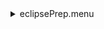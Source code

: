 <details><summary>eclipsePrep.menu</summary><blockquote><pre><details><summary>1074_Scan.cbk</summary><blockquote><pre><details><summary>setupDark.rcp</summary><blockquote><pre> shut	in 
The above code block covers:0.00 minutes of camera integration + hardware moves and overhead</pre></blockquote></details><details><summary>dark_01wave_1beam_16sums_10rep_BOTH.rcp</summary><blockquote><pre> shut	in 
 data	rcam	both	656.28	16 
 data	rcam	both	656.28	16 
 data	rcam	both	656.28	16 
 data	rcam	both	656.28	16 
 data	rcam	both	656.28	16 
 data	rcam	both	656.28	16 
 data	rcam	both	656.28	16 
 data	rcam	both	656.28	16 
 data	rcam	both	656.28	16 
 data	rcam	both	656.28	16 
 $${\color{green}Green \space text \space was here}$$
The above code block covers:0.90 minutes of camera integration + hardware moves and overhead</pre></blockquote></details><details><summary>1074_FW.rcp</summary><blockquote><pre> prefilterrange 1074 
The above code block covers:0.00 minutes of camera integration + hardware moves and overhead</pre></blockquote></details><details><summary>setupObserving.rcp</summary><blockquote><pre> shut in 
 cover out 
 calib	out 
 occ		in 
 diffuser out 
 shut	out 
The above code block covers:0.00 minutes of camera integration + hardware moves and overhead</pre></blockquote></details><details><summary>1074_09wave_0.12step_2beam_16sums_1reps_BOTH.rcp</summary><blockquote><pre> data rcam	1074.22	both	16 
 data rcam	1074.34	both	16 
 data rcam	1074.46	both	16 
 data rcam	1074.58	both	16 
 data rcam	1074.70	both	16 
 data rcam	1074.82	both	16 
 data rcam	1074.94	both	16 
 data rcam	1075.06	both	16 
 data rcam	1075.18	both	16 
 data tcam	1074.22	both	16 
 data tcam	1074.34	both	16 
 data tcam	1074.46	both	16 
 data tcam	1074.58	both	16 
 data tcam	1074.70	both	16 
 data tcam	1074.82	both	16 
 data tcam	1074.94	both	16 
 data tcam	1075.06	both	16 
 data tcam	1075.18	both	16 
The above code block covers:1.63 minutes of camera integration + hardware moves and overhead</pre></blockquote></details><details><summary>setupFlat.rcp</summary><blockquote><pre> diffuser  in 
 cover out 
 occ		out 
 shut	out 
 calib	out 
The above code block covers:0.00 minutes of camera integration + hardware moves and overhead</pre></blockquote></details><details><summary>1074_09wave_0.12step_2beam_16sums_1reps_BOTH.rcp</summary><blockquote><pre> data rcam	1074.22	both	16 
 data rcam	1074.34	both	16 
 data rcam	1074.46	both	16 
 data rcam	1074.58	both	16 
 data rcam	1074.70	both	16 
 data rcam	1074.82	both	16 
 data rcam	1074.94	both	16 
 data rcam	1075.06	both	16 
 data rcam	1075.18	both	16 
 data tcam	1074.22	both	16 
 data tcam	1074.34	both	16 
 data tcam	1074.46	both	16 
 data tcam	1074.58	both	16 
 data tcam	1074.70	both	16 
 data tcam	1074.82	both	16 
 data tcam	1074.94	both	16 
 data tcam	1075.06	both	16 
 data tcam	1075.18	both	16 
The above code block covers:1.63 minutes of camera integration + hardware moves and overhead</pre></blockquote></details><details><summary>setupObserving.rcp</summary><blockquote><pre> shut in 
 cover out 
 calib	out 
 occ		in 
 diffuser out 
 shut	out 
The above code block covers:0.00 minutes of camera integration + hardware moves and overhead</pre></blockquote></details><details><summary>1074_06wave_0.12step_2beam_16sums_1reps_BOTH-outer1.rcp</summary><blockquote><pre> data rcam	1073.50	both	16 
 data rcam	1073.62	both	16 
 data rcam	1073.74	both	16 
 data rcam	1075.66	both	16 
 data rcam	1075.78	both	16 
 data rcam	1075.90	both	16 
 data tcam	1073.50	both	16 
 data tcam	1073.62	both	16 
 data tcam	1073.74	both	16 
 data tcam	1075.66	both	16 
 data tcam	1075.78	both	16 
 data tcam	1075.90	both	16 
The above code block covers:1.08 minutes of camera integration + hardware moves and overhead</pre></blockquote></details><details><summary>setupFlat.rcp</summary><blockquote><pre> diffuser  in 
 cover out 
 occ		out 
 shut	out 
 calib	out 
The above code block covers:0.00 minutes of camera integration + hardware moves and overhead</pre></blockquote></details><details><summary>1074_06wave_0.12step_2beam_16sums_1reps_BOTH-outer1.rcp</summary><blockquote><pre> data rcam	1073.50	both	16 
 data rcam	1073.62	both	16 
 data rcam	1073.74	both	16 
 data rcam	1075.66	both	16 
 data rcam	1075.78	both	16 
 data rcam	1075.90	both	16 
 data tcam	1073.50	both	16 
 data tcam	1073.62	both	16 
 data tcam	1073.74	both	16 
 data tcam	1075.66	both	16 
 data tcam	1075.78	both	16 
 data tcam	1075.90	both	16 
The above code block covers:1.08 minutes of camera integration + hardware moves and overhead</pre></blockquote></details><details><summary>setupObserving.rcp</summary><blockquote><pre> shut in 
 cover out 
 calib	out 
 occ		in 
 diffuser out 
 shut	out 
The above code block covers:0.00 minutes of camera integration + hardware moves and overhead</pre></blockquote></details><details><summary>1074_06wave_0.12step_2beam_16sums_1reps_BOTH-outer2.rcp</summary><blockquote><pre> data rcam	1073.86	both	16 
 data rcam	1073.98	both	16 
 data rcam	1074.10	both	16 
 data rcam	1075.30	both	16 
 data rcam	1075.42	both	16 
 data rcam	1075.54	both	16 
 data tcam	1073.86	both	16 
 data tcam	1073.98	both	16 
 data tcam	1074.10	both	16 
 data tcam	1075.30	both	16 
 data tcam	1075.42	both	16 
 data tcam	1075.54	both	16 
The above code block covers:1.08 minutes of camera integration + hardware moves and overhead</pre></blockquote></details><details><summary>setupFlat.rcp</summary><blockquote><pre> diffuser  in 
 cover out 
 occ		out 
 shut	out 
 calib	out 
The above code block covers:0.00 minutes of camera integration + hardware moves and overhead</pre></blockquote></details><details><summary>1074_06wave_0.12step_2beam_16sums_1reps_BOTH-outer2.rcp</summary><blockquote><pre> data rcam	1073.86	both	16 
 data rcam	1073.98	both	16 
 data rcam	1074.10	both	16 
 data rcam	1075.30	both	16 
 data rcam	1075.42	both	16 
 data rcam	1075.54	both	16 
 data tcam	1073.86	both	16 
 data tcam	1073.98	both	16 
 data tcam	1074.10	both	16 
 data tcam	1075.30	both	16 
 data tcam	1075.42	both	16 
 data tcam	1075.54	both	16 
The above code block covers:1.08 minutes of camera integration + hardware moves and overhead</pre></blockquote></details><details><summary>setupObserving.rcp</summary><blockquote><pre> shut in 
 cover out 
 calib	out 
 occ		in 
 diffuser out 
 shut	out 
The above code block covers:0.00 minutes of camera integration + hardware moves and overhead</pre></blockquote></details><details><summary>1074_06wave_0.12step_2beam_16sums_1reps_BOTH-outer3.rcp</summary><blockquote><pre> data rcam	1073.14	both	16 
 data rcam	1073.26	both	16 
 data rcam	1073.38	both	16 
 data rcam	1076.02	both	16 
 data rcam	1076.14	both	16 
 data rcam	1076.26	both	16 
 data tcam	1073.14	both	16 
 data tcam	1073.26	both	16 
 data tcam	1073.38	both	16 
 data tcam	1076.02	both	16 
 data tcam	1076.14	both	16 
 data tcam	1076.26	both	16 
The above code block covers:1.08 minutes of camera integration + hardware moves and overhead</pre></blockquote></details><details><summary>setupFlat.rcp</summary><blockquote><pre> diffuser  in 
 cover out 
 occ		out 
 shut	out 
 calib	out 
The above code block covers:0.00 minutes of camera integration + hardware moves and overhead</pre></blockquote></details><details><summary>1074_06wave_0.12step_2beam_16sums_1reps_BOTH-outer3.rcp</summary><blockquote><pre> data rcam	1073.14	both	16 
 data rcam	1073.26	both	16 
 data rcam	1073.38	both	16 
 data rcam	1076.02	both	16 
 data rcam	1076.14	both	16 
 data rcam	1076.26	both	16 
 data tcam	1073.14	both	16 
 data tcam	1073.26	both	16 
 data tcam	1073.38	both	16 
 data tcam	1076.02	both	16 
 data tcam	1076.14	both	16 
 data tcam	1076.26	both	16 
The above code block covers:1.08 minutes of camera integration + hardware moves and overhead</pre></blockquote></details><details><summary>setupObserving.rcp</summary><blockquote><pre> shut in 
 cover out 
 calib	out 
 occ		in 
 diffuser out 
 shut	out 
The above code block covers:0.00 minutes of camera integration + hardware moves and overhead</pre></blockquote></details><details><summary>1074_06wave_0.12step_2beam_16sums_1reps_BOTH-outer4.rcp</summary><blockquote><pre> data rcam	1072.78	both	16 
 data rcam	1072.90	both	16 
 data rcam	1073.02	both	16 
 data rcam	1076.38	both	16 
 data rcam	1076.50	both	16 
 data rcam	1076.62	both	16 
 data tcam	1072.78	both	16 
 data tcam	1072.90	both	16 
 data tcam	1073.02	both	16 
 data tcam	1076.38	both	16 
 data tcam	1076.50	both	16 
 data tcam	1076.62	both	16 
The above code block covers:1.08 minutes of camera integration + hardware moves and overhead</pre></blockquote></details><details><summary>setupFlat.rcp</summary><blockquote><pre> diffuser  in 
 cover out 
 occ		out 
 shut	out 
 calib	out 
The above code block covers:0.00 minutes of camera integration + hardware moves and overhead</pre></blockquote></details><details><summary>1074_06wave_0.12step_2beam_16sums_1reps_BOTH-outer4.rcp</summary><blockquote><pre> data rcam	1072.78	both	16 
 data rcam	1072.90	both	16 
 data rcam	1073.02	both	16 
 data rcam	1076.38	both	16 
 data rcam	1076.50	both	16 
 data rcam	1076.62	both	16 
 data tcam	1072.78	both	16 
 data tcam	1072.90	both	16 
 data tcam	1073.02	both	16 
 data tcam	1076.38	both	16 
 data tcam	1076.50	both	16 
 data tcam	1076.62	both	16 
The above code block covers:1.08 minutes of camera integration + hardware moves and overhead</pre></blockquote></details><details><summary>setupObserving.rcp</summary><blockquote><pre> shut in 
 cover out 
 calib	out 
 occ		in 
 diffuser out 
 shut	out 
The above code block covers:0.00 minutes of camera integration + hardware moves and overhead</pre></blockquote></details><details><summary>1074_06wave_0.12step_2beam_16sums_1reps_BOTH-outer5.rcp</summary><blockquote><pre> data rcam	1072.30	both	16 
 data rcam	1072.42	both	16 
 data rcam	1072.54	both	16 
 data rcam	1072.66	both	16 
 data rcam	1076.74	both	16 
 data rcam	1076.86	both	16 
 data rcam	1076.98	both	16 
 data tcam	1072.30	both	16 
 data tcam	1072.42	both	16 
 data tcam	1072.54	both	16 
 data tcam	1072.66	both	16 
 data tcam	1076.74	both	16 
 data tcam	1076.86	both	16 
 data tcam	1076.98	both	16 
The above code block covers:1.26 minutes of camera integration + hardware moves and overhead</pre></blockquote></details><details><summary>setupFlat.rcp</summary><blockquote><pre> diffuser  in 
 cover out 
 occ		out 
 shut	out 
 calib	out 
The above code block covers:0.00 minutes of camera integration + hardware moves and overhead</pre></blockquote></details><details><summary>1074_06wave_0.12step_2beam_16sums_1reps_BOTH-outer5.rcp</summary><blockquote><pre> data rcam	1072.30	both	16 
 data rcam	1072.42	both	16 
 data rcam	1072.54	both	16 
 data rcam	1072.66	both	16 
 data rcam	1076.74	both	16 
 data rcam	1076.86	both	16 
 data rcam	1076.98	both	16 
 data tcam	1072.30	both	16 
 data tcam	1072.42	both	16 
 data tcam	1072.54	both	16 
 data tcam	1072.66	both	16 
 data tcam	1076.74	both	16 
 data tcam	1076.86	both	16 
 data tcam	1076.98	both	16 
The above code block covers:1.26 minutes of camera integration + hardware moves and overhead</pre></blockquote></details><details><summary>setupDark.rcp</summary><blockquote><pre> shut	in 
The above code block covers:0.00 minutes of camera integration + hardware moves and overhead</pre></blockquote></details><details><summary>dark_01wave_1beam_16sums_10rep_BOTH.rcp</summary><blockquote><pre> shut	in 
 data	rcam	both	656.28	16 
 data	rcam	both	656.28	16 
 data	rcam	both	656.28	16 
 data	rcam	both	656.28	16 
 data	rcam	both	656.28	16 
 data	rcam	both	656.28	16 
 data	rcam	both	656.28	16 
 data	rcam	both	656.28	16 
 data	rcam	both	656.28	16 
 data	rcam	both	656.28	16 
The above code block covers:0.90 minutes of camera integration + hardware moves and overhead</pre></blockquote></details>The above code block covers:16.26 minutes of camera integration + hardware moves and overhead</pre></blockquote></details><details><summary>oldLineFineScan.cbk</summary><blockquote><pre><details><summary>setupDark.rcp</summary><blockquote><pre> shut	in 
The above code block covers:0.00 minutes of camera integration + hardware moves and overhead</pre></blockquote></details><details><summary>dark_01wave_1beam_16sums_10rep_BOTH.rcp</summary><blockquote><pre> shut	in 
 data	rcam	both	656.28	16 
 data	rcam	both	656.28	16 
 data	rcam	both	656.28	16 
 data	rcam	both	656.28	16 
 data	rcam	both	656.28	16 
 data	rcam	both	656.28	16 
 data	rcam	both	656.28	16 
 data	rcam	both	656.28	16 
 data	rcam	both	656.28	16 
 data	rcam	both	656.28	16 
The above code block covers:0.90 minutes of camera integration + hardware moves and overhead</pre></blockquote></details><details><summary>1074_FW.rcp</summary><blockquote><pre> prefilterrange 1074 
The above code block covers:0.00 minutes of camera integration + hardware moves and overhead</pre></blockquote></details><details><summary>setupObserving.rcp</summary><blockquote><pre> shut in 
 cover out 
 calib	out 
 occ		in 
 diffuser out 
 shut	out 
The above code block covers:0.00 minutes of camera integration + hardware moves and overhead</pre></blockquote></details><details><summary>setupFlat.rcp</summary><blockquote><pre> diffuser  in 
 cover out 
 occ		out 
 shut	out 
 calib	out 
The above code block covers:0.00 minutes of camera integration + hardware moves and overhead</pre></blockquote></details><details><summary>1079_FW.rcp</summary><blockquote><pre> prefilterrange 1079 
The above code block covers:0.00 minutes of camera integration + hardware moves and overhead</pre></blockquote></details><details><summary>setupFlat.rcp</summary><blockquote><pre> diffuser  in 
 cover out 
 occ		out 
 shut	out 
 calib	out 
The above code block covers:0.00 minutes of camera integration + hardware moves and overhead</pre></blockquote></details><details><summary>setupObserving.rcp</summary><blockquote><pre> shut in 
 cover out 
 calib	out 
 occ		in 
 diffuser out 
 shut	out 
The above code block covers:0.00 minutes of camera integration + hardware moves and overhead</pre></blockquote></details><details><summary>789_FW.rcp</summary><blockquote><pre> prefilterrange 789 
The above code block covers:0.00 minutes of camera integration + hardware moves and overhead</pre></blockquote></details><details><summary>789_09wave_0.05step_2beam_16sums_4reps_BOTH.rcp</summary><blockquote><pre> data rcam	789.20	both	16 
 data rcam	789.25	both	16 
 data rcam	789.30	both	16 
 data rcam	789.35	both	16 
 data rcam	789.40	both	16 
 data rcam	789.45	both	16 
 data rcam	789.50	both	16 
 data rcam	789.55	both	16 
 data rcam	789.60	both	16 
 data tcam	789.20	both	16 
 data tcam	789.25	both	16 
 data tcam	789.30	both	16 
 data tcam	789.35	both	16 
 data tcam	789.40	both	16 
 data tcam	789.45	both	16 
 data tcam	789.50	both	16 
 data tcam	789.55	both	16 
 data tcam	789.60	both	16 
 data rcam	789.20	both	16 
 data rcam	789.25	both	16 
 data rcam	789.30	both	16 
 data rcam	789.35	both	16 
 data rcam	789.40	both	16 
 data rcam	789.45	both	16 
 data rcam	789.50	both	16 
 data rcam	789.55	both	16 
 data rcam	789.60	both	16 
 data tcam	789.20	both	16 
 data tcam	789.25	both	16 
 data tcam	789.30	both	16 
 data tcam	789.35	both	16 
 data tcam	789.40	both	16 
 data tcam	789.45	both	16 
 data tcam	789.50	both	16 
 data tcam	789.55	both	16 
 data tcam	789.60	both	16 
 data rcam	789.20	both	16 
 data rcam	789.25	both	16 
 data rcam	789.30	both	16 
 data rcam	789.35	both	16 
 data rcam	789.40	both	16 
 data rcam	789.45	both	16 
 data rcam	789.50	both	16 
 data rcam	789.55	both	16 
 data rcam	789.60	both	16 
 data tcam	789.20	both	16 
 data tcam	789.25	both	16 
 data tcam	789.30	both	16 
 data tcam	789.35	both	16 
 data tcam	789.40	both	16 
 data tcam	789.45	both	16 
 data tcam	789.50	both	16 
 data tcam	789.55	both	16 
 data tcam	789.60	both	16 
 data rcam	789.20	both	16 
 data rcam	789.25	both	16 
 data rcam	789.30	both	16 
 data rcam	789.35	both	16 
 data rcam	789.40	both	16 
 data rcam	789.45	both	16 
 data rcam	789.50	both	16 
 data rcam	789.55	both	16 
 data rcam	789.60	both	16 
 data tcam	789.20	both	16 
 data tcam	789.25	both	16 
 data tcam	789.30	both	16 
 data tcam	789.35	both	16 
 data tcam	789.40	both	16 
 data tcam	789.45	both	16 
 data tcam	789.50	both	16 
 data tcam	789.55	both	16 
 data tcam	789.60	both	16 
The above code block covers:6.50 minutes of camera integration + hardware moves and overhead</pre></blockquote></details><details><summary>setupFlat.rcp</summary><blockquote><pre> diffuser  in 
 cover out 
 occ		out 
 shut	out 
 calib	out 
The above code block covers:0.00 minutes of camera integration + hardware moves and overhead</pre></blockquote></details><details><summary>789_09wave_0.05step_2beam_16sums_4reps_BOTH.rcp</summary><blockquote><pre> data rcam	789.20	both	16 
 data rcam	789.25	both	16 
 data rcam	789.30	both	16 
 data rcam	789.35	both	16 
 data rcam	789.40	both	16 
 data rcam	789.45	both	16 
 data rcam	789.50	both	16 
 data rcam	789.55	both	16 
 data rcam	789.60	both	16 
 data tcam	789.20	both	16 
 data tcam	789.25	both	16 
 data tcam	789.30	both	16 
 data tcam	789.35	both	16 
 data tcam	789.40	both	16 
 data tcam	789.45	both	16 
 data tcam	789.50	both	16 
 data tcam	789.55	both	16 
 data tcam	789.60	both	16 
 data rcam	789.20	both	16 
 data rcam	789.25	both	16 
 data rcam	789.30	both	16 
 data rcam	789.35	both	16 
 data rcam	789.40	both	16 
 data rcam	789.45	both	16 
 data rcam	789.50	both	16 
 data rcam	789.55	both	16 
 data rcam	789.60	both	16 
 data tcam	789.20	both	16 
 data tcam	789.25	both	16 
 data tcam	789.30	both	16 
 data tcam	789.35	both	16 
 data tcam	789.40	both	16 
 data tcam	789.45	both	16 
 data tcam	789.50	both	16 
 data tcam	789.55	both	16 
 data tcam	789.60	both	16 
 data rcam	789.20	both	16 
 data rcam	789.25	both	16 
 data rcam	789.30	both	16 
 data rcam	789.35	both	16 
 data rcam	789.40	both	16 
 data rcam	789.45	both	16 
 data rcam	789.50	both	16 
 data rcam	789.55	both	16 
 data rcam	789.60	both	16 
 data tcam	789.20	both	16 
 data tcam	789.25	both	16 
 data tcam	789.30	both	16 
 data tcam	789.35	both	16 
 data tcam	789.40	both	16 
 data tcam	789.45	both	16 
 data tcam	789.50	both	16 
 data tcam	789.55	both	16 
 data tcam	789.60	both	16 
 data rcam	789.20	both	16 
 data rcam	789.25	both	16 
 data rcam	789.30	both	16 
 data rcam	789.35	both	16 
 data rcam	789.40	both	16 
 data rcam	789.45	both	16 
 data rcam	789.50	both	16 
 data rcam	789.55	both	16 
 data rcam	789.60	both	16 
 data tcam	789.20	both	16 
 data tcam	789.25	both	16 
 data tcam	789.30	both	16 
 data tcam	789.35	both	16 
 data tcam	789.40	both	16 
 data tcam	789.45	both	16 
 data tcam	789.50	both	16 
 data tcam	789.55	both	16 
 data tcam	789.60	both	16 
The above code block covers:6.50 minutes of camera integration + hardware moves and overhead</pre></blockquote></details><details><summary>637_FW.rcp</summary><blockquote><pre> prefilterrange 637 
The above code block covers:0.00 minutes of camera integration + hardware moves and overhead</pre></blockquote></details><details><summary>637_09wave_0.04step_2beam_16sums_4reps_BOTH.rcp</summary><blockquote><pre> data rcam	637.24	both	16 
 data rcam	637.28	both	16 
 data rcam	637.32	both	16 
 data rcam	637.36	both	16 
 data rcam	637.40	both	16 
 data rcam	637.44	both	16 
 data rcam	637.48	both	16 
 data rcam	637.52	both	16 
 data rcam	637.56	both	16 
 data tcam	637.24	both	16 
 data tcam	637.28	both	16 
 data tcam	637.32	both	16 
 data tcam	637.36	both	16 
 data tcam	637.40	both	16 
 data tcam	637.44	both	16 
 data tcam	637.48	both	16 
 data tcam	637.52	both	16 
 data tcam	637.56	both	16 
 data rcam	637.24	both	16 
 data rcam	637.28	both	16 
 data rcam	637.32	both	16 
 data rcam	637.36	both	16 
 data rcam	637.40	both	16 
 data rcam	637.44	both	16 
 data rcam	637.48	both	16 
 data rcam	637.52	both	16 
 data rcam	637.56	both	16 
 data tcam	637.24	both	16 
 data tcam	637.28	both	16 
 data tcam	637.32	both	16 
 data tcam	637.36	both	16 
 data tcam	637.40	both	16 
 data tcam	637.44	both	16 
 data tcam	637.48	both	16 
 data tcam	637.52	both	16 
 data tcam	637.56	both	16 
 data rcam	637.24	both	16 
 data rcam	637.28	both	16 
 data rcam	637.32	both	16 
 data rcam	637.36	both	16 
 data rcam	637.40	both	16 
 data rcam	637.44	both	16 
 data rcam	637.48	both	16 
 data rcam	637.52	both	16 
 data rcam	637.56	both	16 
 data tcam	637.24	both	16 
 data tcam	637.28	both	16 
 data tcam	637.32	both	16 
 data tcam	637.36	both	16 
 data tcam	637.40	both	16 
 data tcam	637.44	both	16 
 data tcam	637.48	both	16 
 data tcam	637.52	both	16 
 data tcam	637.56	both	16 
 data rcam	637.24	both	16 
 data rcam	637.28	both	16 
 data rcam	637.32	both	16 
 data rcam	637.36	both	16 
 data rcam	637.40	both	16 
 data rcam	637.44	both	16 
 data rcam	637.48	both	16 
 data rcam	637.52	both	16 
 data rcam	637.56	both	16 
 data tcam	637.24	both	16 
 data tcam	637.28	both	16 
 data tcam	637.32	both	16 
 data tcam	637.36	both	16 
 data tcam	637.40	both	16 
 data tcam	637.44	both	16 
 data tcam	637.48	both	16 
 data tcam	637.52	both	16 
 data tcam	637.56	both	16 
The above code block covers:6.50 minutes of camera integration + hardware moves and overhead</pre></blockquote></details><details><summary>setupFlat.rcp</summary><blockquote><pre> diffuser  in 
 cover out 
 occ		out 
 shut	out 
 calib	out 
The above code block covers:0.00 minutes of camera integration + hardware moves and overhead</pre></blockquote></details><details><summary>637_09wave_0.04step_2beam_16sums_4reps_BOTH.rcp</summary><blockquote><pre> data rcam	637.24	both	16 
 data rcam	637.28	both	16 
 data rcam	637.32	both	16 
 data rcam	637.36	both	16 
 data rcam	637.40	both	16 
 data rcam	637.44	both	16 
 data rcam	637.48	both	16 
 data rcam	637.52	both	16 
 data rcam	637.56	both	16 
 data tcam	637.24	both	16 
 data tcam	637.28	both	16 
 data tcam	637.32	both	16 
 data tcam	637.36	both	16 
 data tcam	637.40	both	16 
 data tcam	637.44	both	16 
 data tcam	637.48	both	16 
 data tcam	637.52	both	16 
 data tcam	637.56	both	16 
 data rcam	637.24	both	16 
 data rcam	637.28	both	16 
 data rcam	637.32	both	16 
 data rcam	637.36	both	16 
 data rcam	637.40	both	16 
 data rcam	637.44	both	16 
 data rcam	637.48	both	16 
 data rcam	637.52	both	16 
 data rcam	637.56	both	16 
 data tcam	637.24	both	16 
 data tcam	637.28	both	16 
 data tcam	637.32	both	16 
 data tcam	637.36	both	16 
 data tcam	637.40	both	16 
 data tcam	637.44	both	16 
 data tcam	637.48	both	16 
 data tcam	637.52	both	16 
 data tcam	637.56	both	16 
 data rcam	637.24	both	16 
 data rcam	637.28	both	16 
 data rcam	637.32	both	16 
 data rcam	637.36	both	16 
 data rcam	637.40	both	16 
 data rcam	637.44	both	16 
 data rcam	637.48	both	16 
 data rcam	637.52	both	16 
 data rcam	637.56	both	16 
 data tcam	637.24	both	16 
 data tcam	637.28	both	16 
 data tcam	637.32	both	16 
 data tcam	637.36	both	16 
 data tcam	637.40	both	16 
 data tcam	637.44	both	16 
 data tcam	637.48	both	16 
 data tcam	637.52	both	16 
 data tcam	637.56	both	16 
 data rcam	637.24	both	16 
 data rcam	637.28	both	16 
 data rcam	637.32	both	16 
 data rcam	637.36	both	16 
 data rcam	637.40	both	16 
 data rcam	637.44	both	16 
 data rcam	637.48	both	16 
 data rcam	637.52	both	16 
 data rcam	637.56	both	16 
 data tcam	637.24	both	16 
 data tcam	637.28	both	16 
 data tcam	637.32	both	16 
 data tcam	637.36	both	16 
 data tcam	637.40	both	16 
 data tcam	637.44	both	16 
 data tcam	637.48	both	16 
 data tcam	637.52	both	16 
 data tcam	637.56	both	16 
The above code block covers:6.50 minutes of camera integration + hardware moves and overhead</pre></blockquote></details><details><summary>706_FW.rcp</summary><blockquote><pre> prefilterrange 706 
The above code block covers:0.00 minutes of camera integration + hardware moves and overhead</pre></blockquote></details><details><summary>706_09wave_0.04step_2beam_16sums_4reps_BOTH.rcp</summary><blockquote><pre> data rcam	706.04	both	16 
 data rcam	706.08	both	16 
 data rcam	706.12	both	16 
 data rcam	706.16	both	16 
 data rcam	706.20	both	16 
 data rcam	706.24	both	16 
 data rcam	706.28	both	16 
 data rcam	706.32	both	16 
 data rcam	706.36	both	16 
 data tcam	706.04	both	16 
 data tcam	706.08	both	16 
 data tcam	706.12	both	16 
 data tcam	706.16	both	16 
 data tcam	706.20	both	16 
 data tcam	706.24	both	16 
 data tcam	706.28	both	16 
 data tcam	706.32	both	16 
 data tcam	706.36	both	16 
 data rcam	706.04	both	16 
 data rcam	706.08	both	16 
 data rcam	706.12	both	16 
 data rcam	706.16	both	16 
 data rcam	706.20	both	16 
 data rcam	706.24	both	16 
 data rcam	706.28	both	16 
 data rcam	706.32	both	16 
 data rcam	706.36	both	16 
 data tcam	706.04	both	16 
 data tcam	706.08	both	16 
 data tcam	706.12	both	16 
 data tcam	706.16	both	16 
 data tcam	706.20	both	16 
 data tcam	706.24	both	16 
 data tcam	706.28	both	16 
 data tcam	706.32	both	16 
 data tcam	706.36	both	16 
 data rcam	706.04	both	16 
 data rcam	706.08	both	16 
 data rcam	706.12	both	16 
 data rcam	706.16	both	16 
 data rcam	706.20	both	16 
 data rcam	706.24	both	16 
 data rcam	706.28	both	16 
 data rcam	706.32	both	16 
 data rcam	706.36	both	16 
 data tcam	706.04	both	16 
 data tcam	706.08	both	16 
 data tcam	706.12	both	16 
 data tcam	706.16	both	16 
 data tcam	706.20	both	16 
 data tcam	706.24	both	16 
 data tcam	706.28	both	16 
 data tcam	706.32	both	16 
 data tcam	706.36	both	16 
 data rcam	706.04	both	16 
 data rcam	706.08	both	16 
 data rcam	706.12	both	16 
 data rcam	706.16	both	16 
 data rcam	706.20	both	16 
 data rcam	706.24	both	16 
 data rcam	706.28	both	16 
 data rcam	706.32	both	16 
 data rcam	706.36	both	16 
 data tcam	706.04	both	16 
 data tcam	706.08	both	16 
 data tcam	706.12	both	16 
 data tcam	706.16	both	16 
 data tcam	706.20	both	16 
 data tcam	706.24	both	16 
 data tcam	706.28	both	16 
 data tcam	706.32	both	16 
 data tcam	706.36	both	16 
The above code block covers:6.50 minutes of camera integration + hardware moves and overhead</pre></blockquote></details><details><summary>setupObserving.rcp</summary><blockquote><pre> shut in 
 cover out 
 calib	out 
 occ		in 
 diffuser out 
 shut	out 
The above code block covers:0.00 minutes of camera integration + hardware moves and overhead</pre></blockquote></details><details><summary>706_09wave_0.04step_2beam_16sums_4reps_BOTH.rcp</summary><blockquote><pre> data rcam	706.04	both	16 
 data rcam	706.08	both	16 
 data rcam	706.12	both	16 
 data rcam	706.16	both	16 
 data rcam	706.20	both	16 
 data rcam	706.24	both	16 
 data rcam	706.28	both	16 
 data rcam	706.32	both	16 
 data rcam	706.36	both	16 
 data tcam	706.04	both	16 
 data tcam	706.08	both	16 
 data tcam	706.12	both	16 
 data tcam	706.16	both	16 
 data tcam	706.20	both	16 
 data tcam	706.24	both	16 
 data tcam	706.28	both	16 
 data tcam	706.32	both	16 
 data tcam	706.36	both	16 
 data rcam	706.04	both	16 
 data rcam	706.08	both	16 
 data rcam	706.12	both	16 
 data rcam	706.16	both	16 
 data rcam	706.20	both	16 
 data rcam	706.24	both	16 
 data rcam	706.28	both	16 
 data rcam	706.32	both	16 
 data rcam	706.36	both	16 
 data tcam	706.04	both	16 
 data tcam	706.08	both	16 
 data tcam	706.12	both	16 
 data tcam	706.16	both	16 
 data tcam	706.20	both	16 
 data tcam	706.24	both	16 
 data tcam	706.28	both	16 
 data tcam	706.32	both	16 
 data tcam	706.36	both	16 
 data rcam	706.04	both	16 
 data rcam	706.08	both	16 
 data rcam	706.12	both	16 
 data rcam	706.16	both	16 
 data rcam	706.20	both	16 
 data rcam	706.24	both	16 
 data rcam	706.28	both	16 
 data rcam	706.32	both	16 
 data rcam	706.36	both	16 
 data tcam	706.04	both	16 
 data tcam	706.08	both	16 
 data tcam	706.12	both	16 
 data tcam	706.16	both	16 
 data tcam	706.20	both	16 
 data tcam	706.24	both	16 
 data tcam	706.28	both	16 
 data tcam	706.32	both	16 
 data tcam	706.36	both	16 
 data rcam	706.04	both	16 
 data rcam	706.08	both	16 
 data rcam	706.12	both	16 
 data rcam	706.16	both	16 
 data rcam	706.20	both	16 
 data rcam	706.24	both	16 
 data rcam	706.28	both	16 
 data rcam	706.32	both	16 
 data rcam	706.36	both	16 
 data tcam	706.04	both	16 
 data tcam	706.08	both	16 
 data tcam	706.12	both	16 
 data tcam	706.16	both	16 
 data tcam	706.20	both	16 
 data tcam	706.24	both	16 
 data tcam	706.28	both	16 
 data tcam	706.32	both	16 
 data tcam	706.36	both	16 
The above code block covers:6.50 minutes of camera integration + hardware moves and overhead</pre></blockquote></details><details><summary>setupDark.rcp</summary><blockquote><pre> shut	in 
The above code block covers:0.00 minutes of camera integration + hardware moves and overhead</pre></blockquote></details><details><summary>dark_01wave_1beam_16sums_10rep_BOTH.rcp</summary><blockquote><pre> shut	in 
 data	rcam	both	656.28	16 
 data	rcam	both	656.28	16 
 data	rcam	both	656.28	16 
 data	rcam	both	656.28	16 
 data	rcam	both	656.28	16 
 data	rcam	both	656.28	16 
 data	rcam	both	656.28	16 
 data	rcam	both	656.28	16 
 data	rcam	both	656.28	16 
 data	rcam	both	656.28	16 
The above code block covers:0.90 minutes of camera integration + hardware moves and overhead</pre></blockquote></details>The above code block covers:40.83 minutes of camera integration + hardware moves and overhead</pre></blockquote></details><details><summary>newLineFineScan.cbk</summary><blockquote><pre><details><summary>setupDark.rcp</summary><blockquote><pre> shut	in 
The above code block covers:0.00 minutes of camera integration + hardware moves and overhead</pre></blockquote></details><details><summary>dark_01wave_1beam_16sums_10rep_BOTH.rcp</summary><blockquote><pre> shut	in 
 data	rcam	both	656.28	16 
 data	rcam	both	656.28	16 
 data	rcam	both	656.28	16 
 data	rcam	both	656.28	16 
 data	rcam	both	656.28	16 
 data	rcam	both	656.28	16 
 data	rcam	both	656.28	16 
 data	rcam	both	656.28	16 
 data	rcam	both	656.28	16 
 data	rcam	both	656.28	16 
The above code block covers:0.90 minutes of camera integration + hardware moves and overhead</pre></blockquote></details><details><summary>670_FW.rcp</summary><blockquote><pre> prefilterrange 670 
The above code block covers:0.00 minutes of camera integration + hardware moves and overhead</pre></blockquote></details><details><summary>setupFlat.rcp</summary><blockquote><pre> diffuser  in 
 cover out 
 occ		out 
 shut	out 
 calib	out 
The above code block covers:0.00 minutes of camera integration + hardware moves and overhead</pre></blockquote></details><details><summary>670_09wave_0.03step_2beam_16sums_4reps_BOTH.rcp</summary><blockquote><pre> data rcam	670.04	both	16 
 data rcam	670.07	both	16 
 data rcam	670.10	both	16 
 data rcam	670.13	both	16 
 data rcam	670.16	both	16 
 data rcam	670.19	both	16 
 data rcam	670.22	both	16 
 data rcam	670.25	both	16 
 data rcam	670.28	both	16 
 data tcam	670.04	both	16 
 data tcam	670.07	both	16 
 data tcam	670.10	both	16 
 data tcam	670.13	both	16 
 data tcam	670.16	both	16 
 data tcam	670.19	both	16 
 data tcam	670.22	both	16 
 data tcam	670.25	both	16 
 data tcam	670.28	both	16 
 data rcam	670.04	both	16 
 data rcam	670.07	both	16 
 data rcam	670.10	both	16 
 data rcam	670.13	both	16 
 data rcam	670.16	both	16 
 data rcam	670.19	both	16 
 data rcam	670.22	both	16 
 data rcam	670.25	both	16 
 data rcam	670.28	both	16 
 data tcam	670.04	both	16 
 data tcam	670.07	both	16 
 data tcam	670.10	both	16 
 data tcam	670.13	both	16 
 data tcam	670.16	both	16 
 data tcam	670.19	both	16 
 data tcam	670.22	both	16 
 data tcam	670.25	both	16 
 data tcam	670.28	both	16 
 data rcam	670.04	both	16 
 data rcam	670.07	both	16 
 data rcam	670.10	both	16 
 data rcam	670.13	both	16 
 data rcam	670.16	both	16 
 data rcam	670.19	both	16 
 data rcam	670.22	both	16 
 data rcam	670.25	both	16 
 data rcam	670.28	both	16 
 data tcam	670.04	both	16 
 data tcam	670.07	both	16 
 data tcam	670.10	both	16 
 data tcam	670.13	both	16 
 data tcam	670.16	both	16 
 data tcam	670.19	both	16 
 data tcam	670.22	both	16 
 data tcam	670.25	both	16 
 data tcam	670.28	both	16 
 data rcam	670.04	both	16 
 data rcam	670.07	both	16 
 data rcam	670.10	both	16 
 data rcam	670.13	both	16 
 data rcam	670.16	both	16 
 data rcam	670.19	both	16 
 data rcam	670.22	both	16 
 data rcam	670.25	both	16 
 data rcam	670.28	both	16 
 data tcam	670.04	both	16 
 data tcam	670.07	both	16 
 data tcam	670.10	both	16 
 data tcam	670.13	both	16 
 data tcam	670.16	both	16 
 data tcam	670.19	both	16 
 data tcam	670.22	both	16 
 data tcam	670.25	both	16 
 data tcam	670.28	both	16 
The above code block covers:6.50 minutes of camera integration + hardware moves and overhead</pre></blockquote></details><details><summary>setupObserving.rcp</summary><blockquote><pre> shut in 
 cover out 
 calib	out 
 occ		in 
 diffuser out 
 shut	out 
The above code block covers:0.00 minutes of camera integration + hardware moves and overhead</pre></blockquote></details><details><summary>670_09wave_0.03step_2beam_16sums_4reps_BOTH.rcp</summary><blockquote><pre> data rcam	670.04	both	16 
 data rcam	670.07	both	16 
 data rcam	670.10	both	16 
 data rcam	670.13	both	16 
 data rcam	670.16	both	16 
 data rcam	670.19	both	16 
 data rcam	670.22	both	16 
 data rcam	670.25	both	16 
 data rcam	670.28	both	16 
 data tcam	670.04	both	16 
 data tcam	670.07	both	16 
 data tcam	670.10	both	16 
 data tcam	670.13	both	16 
 data tcam	670.16	both	16 
 data tcam	670.19	both	16 
 data tcam	670.22	both	16 
 data tcam	670.25	both	16 
 data tcam	670.28	both	16 
 data rcam	670.04	both	16 
 data rcam	670.07	both	16 
 data rcam	670.10	both	16 
 data rcam	670.13	both	16 
 data rcam	670.16	both	16 
 data rcam	670.19	both	16 
 data rcam	670.22	both	16 
 data rcam	670.25	both	16 
 data rcam	670.28	both	16 
 data tcam	670.04	both	16 
 data tcam	670.07	both	16 
 data tcam	670.10	both	16 
 data tcam	670.13	both	16 
 data tcam	670.16	both	16 
 data tcam	670.19	both	16 
 data tcam	670.22	both	16 
 data tcam	670.25	both	16 
 data tcam	670.28	both	16 
 data rcam	670.04	both	16 
 data rcam	670.07	both	16 
 data rcam	670.10	both	16 
 data rcam	670.13	both	16 
 data rcam	670.16	both	16 
 data rcam	670.19	both	16 
 data rcam	670.22	both	16 
 data rcam	670.25	both	16 
 data rcam	670.28	both	16 
 data tcam	670.04	both	16 
 data tcam	670.07	both	16 
 data tcam	670.10	both	16 
 data tcam	670.13	both	16 
 data tcam	670.16	both	16 
 data tcam	670.19	both	16 
 data tcam	670.22	both	16 
 data tcam	670.25	both	16 
 data tcam	670.28	both	16 
 data rcam	670.04	both	16 
 data rcam	670.07	both	16 
 data rcam	670.10	both	16 
 data rcam	670.13	both	16 
 data rcam	670.16	both	16 
 data rcam	670.19	both	16 
 data rcam	670.22	both	16 
 data rcam	670.25	both	16 
 data rcam	670.28	both	16 
 data tcam	670.04	both	16 
 data tcam	670.07	both	16 
 data tcam	670.10	both	16 
 data tcam	670.13	both	16 
 data tcam	670.16	both	16 
 data tcam	670.19	both	16 
 data tcam	670.22	both	16 
 data tcam	670.25	both	16 
 data tcam	670.28	both	16 
The above code block covers:6.50 minutes of camera integration + hardware moves and overhead</pre></blockquote></details><details><summary>761_09wave_0.04step_2beam_16sums_4reps_BOTH.rcp</summary><blockquote><pre> data rcam	760.94	both	16 
 data rcam	760.98	both	16 
 data rcam	761.02	both	16 
 data rcam	761.06	both	16 
 data rcam	761.10	both	16 
 data rcam	761.14	both	16 
 data rcam	761.18	both	16 
 data rcam	761.22	both	16 
 data rcam	761.26	both	16 
 data tcam	760.94	both	16 
 data tcam	760.98	both	16 
 data tcam	761.02	both	16 
 data tcam	761.06	both	16 
 data tcam	761.10	both	16 
 data tcam	761.14	both	16 
 data tcam	761.18	both	16 
 data tcam	761.22	both	16 
 data tcam	761.26	both	16 
 data rcam	760.94	both	16 
 data rcam	760.98	both	16 
 data rcam	761.02	both	16 
 data rcam	761.06	both	16 
 data rcam	761.10	both	16 
 data rcam	761.14	both	16 
 data rcam	761.18	both	16 
 data rcam	761.22	both	16 
 data rcam	761.26	both	16 
 data tcam	760.94	both	16 
 data tcam	760.98	both	16 
 data tcam	761.02	both	16 
 data tcam	761.06	both	16 
 data tcam	761.10	both	16 
 data tcam	761.14	both	16 
 data tcam	761.18	both	16 
 data tcam	761.22	both	16 
 data tcam	761.26	both	16 
 data rcam	760.94	both	16 
 data rcam	760.98	both	16 
 data rcam	761.02	both	16 
 data rcam	761.06	both	16 
 data rcam	761.10	both	16 
 data rcam	761.14	both	16 
 data rcam	761.18	both	16 
 data rcam	761.22	both	16 
 data rcam	761.26	both	16 
 data tcam	760.94	both	16 
 data tcam	760.98	both	16 
 data tcam	761.02	both	16 
 data tcam	761.06	both	16 
 data tcam	761.10	both	16 
 data tcam	761.14	both	16 
 data tcam	761.18	both	16 
 data tcam	761.22	both	16 
 data tcam	761.26	both	16 
 data rcam	760.94	both	16 
 data rcam	760.98	both	16 
 data rcam	761.02	both	16 
 data rcam	761.06	both	16 
 data rcam	761.10	both	16 
 data rcam	761.14	both	16 
 data rcam	761.18	both	16 
 data rcam	761.22	both	16 
 data rcam	761.26	both	16 
 data tcam	760.94	both	16 
 data tcam	760.98	both	16 
 data tcam	761.02	both	16 
 data tcam	761.06	both	16 
 data tcam	761.10	both	16 
 data tcam	761.14	both	16 
 data tcam	761.18	both	16 
 data tcam	761.22	both	16 
 data tcam	761.26	both	16 
The above code block covers:6.50 minutes of camera integration + hardware moves and overhead</pre></blockquote></details><details><summary>setupFlat.rcp</summary><blockquote><pre> diffuser  in 
 cover out 
 occ		out 
 shut	out 
 calib	out 
The above code block covers:0.00 minutes of camera integration + hardware moves and overhead</pre></blockquote></details><details><summary>761_09wave_0.04step_2beam_16sums_4reps_BOTH.rcp</summary><blockquote><pre> data rcam	760.94	both	16 
 data rcam	760.98	both	16 
 data rcam	761.02	both	16 
 data rcam	761.06	both	16 
 data rcam	761.10	both	16 
 data rcam	761.14	both	16 
 data rcam	761.18	both	16 
 data rcam	761.22	both	16 
 data rcam	761.26	both	16 
 data tcam	760.94	both	16 
 data tcam	760.98	both	16 
 data tcam	761.02	both	16 
 data tcam	761.06	both	16 
 data tcam	761.10	both	16 
 data tcam	761.14	both	16 
 data tcam	761.18	both	16 
 data tcam	761.22	both	16 
 data tcam	761.26	both	16 
 data rcam	760.94	both	16 
 data rcam	760.98	both	16 
 data rcam	761.02	both	16 
 data rcam	761.06	both	16 
 data rcam	761.10	both	16 
 data rcam	761.14	both	16 
 data rcam	761.18	both	16 
 data rcam	761.22	both	16 
 data rcam	761.26	both	16 
 data tcam	760.94	both	16 
 data tcam	760.98	both	16 
 data tcam	761.02	both	16 
 data tcam	761.06	both	16 
 data tcam	761.10	both	16 
 data tcam	761.14	both	16 
 data tcam	761.18	both	16 
 data tcam	761.22	both	16 
 data tcam	761.26	both	16 
 data rcam	760.94	both	16 
 data rcam	760.98	both	16 
 data rcam	761.02	both	16 
 data rcam	761.06	both	16 
 data rcam	761.10	both	16 
 data rcam	761.14	both	16 
 data rcam	761.18	both	16 
 data rcam	761.22	both	16 
 data rcam	761.26	both	16 
 data tcam	760.94	both	16 
 data tcam	760.98	both	16 
 data tcam	761.02	both	16 
 data tcam	761.06	both	16 
 data tcam	761.10	both	16 
 data tcam	761.14	both	16 
 data tcam	761.18	both	16 
 data tcam	761.22	both	16 
 data tcam	761.26	both	16 
 data rcam	760.94	both	16 
 data rcam	760.98	both	16 
 data rcam	761.02	both	16 
 data rcam	761.06	both	16 
 data rcam	761.10	both	16 
 data rcam	761.14	both	16 
 data rcam	761.18	both	16 
 data rcam	761.22	both	16 
 data rcam	761.26	both	16 
 data tcam	760.94	both	16 
 data tcam	760.98	both	16 
 data tcam	761.02	both	16 
 data tcam	761.06	both	16 
 data tcam	761.10	both	16 
 data tcam	761.14	both	16 
 data tcam	761.18	both	16 
 data tcam	761.22	both	16 
 data tcam	761.26	both	16 
The above code block covers:6.50 minutes of camera integration + hardware moves and overhead</pre></blockquote></details><details><summary>802_09wave_0.04step_2beam_16sums_4reps_BOTH.rcp</summary><blockquote><pre> data rcam	802.25	both	16 
 data rcam	802.29	both	16 
 data rcam	802.33	both	16 
 data rcam	802.37	both	16 
 data rcam	802.41	both	16 
 data rcam	802.45	both	16 
 data rcam	802.49	both	16 
 data rcam	802.53	both	16 
 data rcam	802.57	both	16 
 data tcam	802.25	both	16 
 data tcam	802.29	both	16 
 data tcam	802.33	both	16 
 data tcam	802.37	both	16 
 data tcam	802.41	both	16 
 data tcam	802.45	both	16 
 data tcam	802.49	both	16 
 data tcam	802.53	both	16 
 data tcam	802.57	both	16 
 data rcam	802.25	both	16 
 data rcam	802.29	both	16 
 data rcam	802.33	both	16 
 data rcam	802.37	both	16 
 data rcam	802.41	both	16 
 data rcam	802.45	both	16 
 data rcam	802.49	both	16 
 data rcam	802.53	both	16 
 data rcam	802.57	both	16 
 data tcam	802.25	both	16 
 data tcam	802.29	both	16 
 data tcam	802.33	both	16 
 data tcam	802.37	both	16 
 data tcam	802.41	both	16 
 data tcam	802.45	both	16 
 data tcam	802.49	both	16 
 data tcam	802.53	both	16 
 data tcam	802.57	both	16 
 data rcam	802.25	both	16 
 data rcam	802.29	both	16 
 data rcam	802.33	both	16 
 data rcam	802.37	both	16 
 data rcam	802.41	both	16 
 data rcam	802.45	both	16 
 data rcam	802.49	both	16 
 data rcam	802.53	both	16 
 data rcam	802.57	both	16 
 data tcam	802.25	both	16 
 data tcam	802.29	both	16 
 data tcam	802.33	both	16 
 data tcam	802.37	both	16 
 data tcam	802.41	both	16 
 data tcam	802.45	both	16 
 data tcam	802.49	both	16 
 data tcam	802.53	both	16 
 data tcam	802.57	both	16 
 data rcam	802.25	both	16 
 data rcam	802.29	both	16 
 data rcam	802.33	both	16 
 data rcam	802.37	both	16 
 data rcam	802.41	both	16 
 data rcam	802.45	both	16 
 data rcam	802.49	both	16 
 data rcam	802.53	both	16 
 data rcam	802.57	both	16 
 data tcam	802.25	both	16 
 data tcam	802.29	both	16 
 data tcam	802.33	both	16 
 data tcam	802.37	both	16 
 data tcam	802.41	both	16 
 data tcam	802.45	both	16 
 data tcam	802.49	both	16 
 data tcam	802.53	both	16 
 data tcam	802.57	both	16 
The above code block covers:6.50 minutes of camera integration + hardware moves and overhead</pre></blockquote></details><details><summary>setupObserving.rcp</summary><blockquote><pre> shut in 
 cover out 
 calib	out 
 occ		in 
 diffuser out 
 shut	out 
The above code block covers:0.00 minutes of camera integration + hardware moves and overhead</pre></blockquote></details><details><summary>802_09wave_0.04step_2beam_16sums_4reps_BOTH.rcp</summary><blockquote><pre> data rcam	802.25	both	16 
 data rcam	802.29	both	16 
 data rcam	802.33	both	16 
 data rcam	802.37	both	16 
 data rcam	802.41	both	16 
 data rcam	802.45	both	16 
 data rcam	802.49	both	16 
 data rcam	802.53	both	16 
 data rcam	802.57	both	16 
 data tcam	802.25	both	16 
 data tcam	802.29	both	16 
 data tcam	802.33	both	16 
 data tcam	802.37	both	16 
 data tcam	802.41	both	16 
 data tcam	802.45	both	16 
 data tcam	802.49	both	16 
 data tcam	802.53	both	16 
 data tcam	802.57	both	16 
 data rcam	802.25	both	16 
 data rcam	802.29	both	16 
 data rcam	802.33	both	16 
 data rcam	802.37	both	16 
 data rcam	802.41	both	16 
 data rcam	802.45	both	16 
 data rcam	802.49	both	16 
 data rcam	802.53	both	16 
 data rcam	802.57	both	16 
 data tcam	802.25	both	16 
 data tcam	802.29	both	16 
 data tcam	802.33	both	16 
 data tcam	802.37	both	16 
 data tcam	802.41	both	16 
 data tcam	802.45	both	16 
 data tcam	802.49	both	16 
 data tcam	802.53	both	16 
 data tcam	802.57	both	16 
 data rcam	802.25	both	16 
 data rcam	802.29	both	16 
 data rcam	802.33	both	16 
 data rcam	802.37	both	16 
 data rcam	802.41	both	16 
 data rcam	802.45	both	16 
 data rcam	802.49	both	16 
 data rcam	802.53	both	16 
 data rcam	802.57	both	16 
 data tcam	802.25	both	16 
 data tcam	802.29	both	16 
 data tcam	802.33	both	16 
 data tcam	802.37	both	16 
 data tcam	802.41	both	16 
 data tcam	802.45	both	16 
 data tcam	802.49	both	16 
 data tcam	802.53	both	16 
 data tcam	802.57	both	16 
 data rcam	802.25	both	16 
 data rcam	802.29	both	16 
 data rcam	802.33	both	16 
 data rcam	802.37	both	16 
 data rcam	802.41	both	16 
 data rcam	802.45	both	16 
 data rcam	802.49	both	16 
 data rcam	802.53	both	16 
 data rcam	802.57	both	16 
 data tcam	802.25	both	16 
 data tcam	802.29	both	16 
 data tcam	802.33	both	16 
 data tcam	802.37	both	16 
 data tcam	802.41	both	16 
 data tcam	802.45	both	16 
 data tcam	802.49	both	16 
 data tcam	802.53	both	16 
 data tcam	802.57	both	16 
The above code block covers:6.50 minutes of camera integration + hardware moves and overhead</pre></blockquote></details><details><summary>991_FW.rcp</summary><blockquote><pre> prefilterrange 991 
The above code block covers:0.00 minutes of camera integration + hardware moves and overhead</pre></blockquote></details><details><summary>991_09wave_0.05step_2beam_16sums_4reps_BOTH.rcp</summary><blockquote><pre> data rcam	991.06	both	16 
 data rcam	991.11	both	16 
 data rcam	991.16	both	16 
 data rcam	991.21	both	16 
 data rcam	991.26	both	16 
 data rcam	991.31	both	16 
 data rcam	991.36	both	16 
 data rcam	991.41	both	16 
 data rcam	991.46	both	16 
 data tcam	991.06	both	16 
 data tcam	991.11	both	16 
 data tcam	991.16	both	16 
 data tcam	991.21	both	16 
 data tcam	991.26	both	16 
 data tcam	991.31	both	16 
 data tcam	991.36	both	16 
 data tcam	991.41	both	16 
 data tcam	991.46	both	16 
 data rcam	991.06	both	16 
 data rcam	991.11	both	16 
 data rcam	991.16	both	16 
 data rcam	991.21	both	16 
 data rcam	991.26	both	16 
 data rcam	991.31	both	16 
 data rcam	991.36	both	16 
 data rcam	991.41	both	16 
 data rcam	991.46	both	16 
 data tcam	991.06	both	16 
 data tcam	991.11	both	16 
 data tcam	991.16	both	16 
 data tcam	991.21	both	16 
 data tcam	991.26	both	16 
 data tcam	991.31	both	16 
 data tcam	991.36	both	16 
 data tcam	991.41	both	16 
 data tcam	991.46	both	16 
 data rcam	991.06	both	16 
 data rcam	991.11	both	16 
 data rcam	991.16	both	16 
 data rcam	991.21	both	16 
 data rcam	991.26	both	16 
 data rcam	991.31	both	16 
 data rcam	991.36	both	16 
 data rcam	991.41	both	16 
 data rcam	991.46	both	16 
 data tcam	991.06	both	16 
 data tcam	991.11	both	16 
 data tcam	991.16	both	16 
 data tcam	991.21	both	16 
 data tcam	991.26	both	16 
 data tcam	991.31	both	16 
 data tcam	991.36	both	16 
 data tcam	991.41	both	16 
 data tcam	991.46	both	16 
 data rcam	991.06	both	16 
 data rcam	991.11	both	16 
 data rcam	991.16	both	16 
 data rcam	991.21	both	16 
 data rcam	991.26	both	16 
 data rcam	991.31	both	16 
 data rcam	991.36	both	16 
 data rcam	991.41	both	16 
 data rcam	991.46	both	16 
 data tcam	991.06	both	16 
 data tcam	991.11	both	16 
 data tcam	991.16	both	16 
 data tcam	991.21	both	16 
 data tcam	991.26	both	16 
 data tcam	991.31	both	16 
 data tcam	991.36	both	16 
 data tcam	991.41	both	16 
 data tcam	991.46	both	16 
The above code block covers:6.50 minutes of camera integration + hardware moves and overhead</pre></blockquote></details><details><summary>setupFlat.rcp</summary><blockquote><pre> diffuser  in 
 cover out 
 occ		out 
 shut	out 
 calib	out 
The above code block covers:0.00 minutes of camera integration + hardware moves and overhead</pre></blockquote></details><details><summary>991_09wave_0.05step_2beam_16sums_4reps_BOTH.rcp</summary><blockquote><pre> data rcam	991.06	both	16 
 data rcam	991.11	both	16 
 data rcam	991.16	both	16 
 data rcam	991.21	both	16 
 data rcam	991.26	both	16 
 data rcam	991.31	both	16 
 data rcam	991.36	both	16 
 data rcam	991.41	both	16 
 data rcam	991.46	both	16 
 data tcam	991.06	both	16 
 data tcam	991.11	both	16 
 data tcam	991.16	both	16 
 data tcam	991.21	both	16 
 data tcam	991.26	both	16 
 data tcam	991.31	both	16 
 data tcam	991.36	both	16 
 data tcam	991.41	both	16 
 data tcam	991.46	both	16 
 data rcam	991.06	both	16 
 data rcam	991.11	both	16 
 data rcam	991.16	both	16 
 data rcam	991.21	both	16 
 data rcam	991.26	both	16 
 data rcam	991.31	both	16 
 data rcam	991.36	both	16 
 data rcam	991.41	both	16 
 data rcam	991.46	both	16 
 data tcam	991.06	both	16 
 data tcam	991.11	both	16 
 data tcam	991.16	both	16 
 data tcam	991.21	both	16 
 data tcam	991.26	both	16 
 data tcam	991.31	both	16 
 data tcam	991.36	both	16 
 data tcam	991.41	both	16 
 data tcam	991.46	both	16 
 data rcam	991.06	both	16 
 data rcam	991.11	both	16 
 data rcam	991.16	both	16 
 data rcam	991.21	both	16 
 data rcam	991.26	both	16 
 data rcam	991.31	both	16 
 data rcam	991.36	both	16 
 data rcam	991.41	both	16 
 data rcam	991.46	both	16 
 data tcam	991.06	both	16 
 data tcam	991.11	both	16 
 data tcam	991.16	both	16 
 data tcam	991.21	both	16 
 data tcam	991.26	both	16 
 data tcam	991.31	both	16 
 data tcam	991.36	both	16 
 data tcam	991.41	both	16 
 data tcam	991.46	both	16 
 data rcam	991.06	both	16 
 data rcam	991.11	both	16 
 data rcam	991.16	both	16 
 data rcam	991.21	both	16 
 data rcam	991.26	both	16 
 data rcam	991.31	both	16 
 data rcam	991.36	both	16 
 data rcam	991.41	both	16 
 data rcam	991.46	both	16 
 data tcam	991.06	both	16 
 data tcam	991.11	both	16 
 data tcam	991.16	both	16 
 data tcam	991.21	both	16 
 data tcam	991.26	both	16 
 data tcam	991.31	both	16 
 data tcam	991.36	both	16 
 data tcam	991.41	both	16 
 data tcam	991.46	both	16 
The above code block covers:6.50 minutes of camera integration + hardware moves and overhead</pre></blockquote></details><details><summary>setupDark.rcp</summary><blockquote><pre> shut	in 
The above code block covers:0.00 minutes of camera integration + hardware moves and overhead</pre></blockquote></details><details><summary>dark_01wave_1beam_16sums_10rep_BOTH.rcp</summary><blockquote><pre> shut	in 
 data	rcam	both	656.28	16 
 data	rcam	both	656.28	16 
 data	rcam	both	656.28	16 
 data	rcam	both	656.28	16 
 data	rcam	both	656.28	16 
 data	rcam	both	656.28	16 
 data	rcam	both	656.28	16 
 data	rcam	both	656.28	16 
 data	rcam	both	656.28	16 
 data	rcam	both	656.28	16 
The above code block covers:0.90 minutes of camera integration + hardware moves and overhead</pre></blockquote></details>The above code block covers:53.84 minutes of camera integration + hardware moves and overhead</pre></blockquote></details><details><summary>distortion-1074.cbk</summary><blockquote><pre><details><summary>setupDark.rcp</summary><blockquote><pre> shut	in 
The above code block covers:0.00 minutes of camera integration + hardware moves and overhead</pre></blockquote></details><details><summary>dark_01wave_1beam_16sums_10rep_BOTH.rcp</summary><blockquote><pre> shut	in 
 data	rcam	both	656.28	16 
 data	rcam	both	656.28	16 
 data	rcam	both	656.28	16 
 data	rcam	both	656.28	16 
 data	rcam	both	656.28	16 
 data	rcam	both	656.28	16 
 data	rcam	both	656.28	16 
 data	rcam	both	656.28	16 
 data	rcam	both	656.28	16 
 data	rcam	both	656.28	16 
The above code block covers:0.90 minutes of camera integration + hardware moves and overhead</pre></blockquote></details><details><summary>setupFlat.rcp</summary><blockquote><pre> diffuser  in 
 cover out 
 occ		out 
 shut	out 
 calib	out 
The above code block covers:0.00 minutes of camera integration + hardware moves and overhead</pre></blockquote></details><details><summary>distortion_in.rcp</summary><blockquote><pre> distortiongrid in 
The above code block covers:0.00 minutes of camera integration + hardware moves and overhead</pre></blockquote></details><details><summary>setupFlat.rcp</summary><blockquote><pre> diffuser  in 
 cover out 
 occ		out 
 shut	out 
 calib	out 
The above code block covers:0.00 minutes of camera integration + hardware moves and overhead</pre></blockquote></details><details><summary>1074_FW.rcp</summary><blockquote><pre> prefilterrange 1074 
The above code block covers:0.00 minutes of camera integration + hardware moves and overhead</pre></blockquote></details><details><summary>1074_01wave_2beam_16sums_16rep_BOTH.rcp</summary><blockquote><pre> data	rcam	both	1074.70	16 
 data	tcam	both	1074.70	16 
 data	rcam	both	1074.70	16 
 data	tcam	both	1074.70	16 
 data	rcam	both	1074.70	16 
 data	tcam	both	1074.70	16 
 data	rcam	both	1074.70	16 
 data	tcam	both	1074.70	16 
 data	rcam	both	1074.70	16 
 data	tcam	both	1074.70	16 
 data	rcam	both	1074.70	16 
 data	tcam	both	1074.70	16 
 data	rcam	both	1074.70	16 
 data	tcam	both	1074.70	16 
 data	rcam	both	1074.70	16 
 data	tcam	both	1074.70	16 
 data	rcam	both	1074.70	16 
 data	tcam	both	1074.70	16 
 data	rcam	both	1074.70	16 
 data	tcam	both	1074.70	16 
 data	rcam	both	1074.70	16 
 data	tcam	both	1074.70	16 
 data	rcam	both	1074.70	16 
 data	tcam	both	1074.70	16 
 data	rcam	both	1074.70	16 
 data	tcam	both	1074.70	16 
 data	rcam	both	1074.70	16 
 data	tcam	both	1074.70	16 
 data	rcam	both	1074.70	16 
 data	tcam	both	1074.70	16 
 data	rcam	both	1074.70	16 
 data	tcam	both	1074.70	16 
The above code block covers:2.89 minutes of camera integration + hardware moves and overhead</pre></blockquote></details><details><summary>distortion_out.rcp</summary><blockquote><pre> distortiongrid out 
The above code block covers:0.00 minutes of camera integration + hardware moves and overhead</pre></blockquote></details><details><summary>setupDark.rcp</summary><blockquote><pre> shut	in 
The above code block covers:0.00 minutes of camera integration + hardware moves and overhead</pre></blockquote></details><details><summary>setupFlat.rcp</summary><blockquote><pre> diffuser  in 
 cover out 
 occ		out 
 shut	out 
 calib	out 
The above code block covers:0.00 minutes of camera integration + hardware moves and overhead</pre></blockquote></details><details><summary>1074_03wave_2beam_16sums_4rep_BOTH.rcp</summary><blockquote><pre> data	rcam	both	1074.59	   16 
 data	rcam	both	1074.70	   16 
 data	rcam	both	1074.81	   16 
 data	tcam	both	1074.59	   16 
 data	tcam	both	1074.70	   16 
 data	tcam	both	1074.81	   16 
 data	rcam	both	1074.59	   16 
 data	rcam	both	1074.70	   16 
 data	rcam	both	1074.81	   16 
 data	tcam	both	1074.59	   16 
 data	tcam	both	1074.70	   16 
 data	tcam	both	1074.81	   16 
 data	rcam	both	1074.59	   16 
 data	rcam	both	1074.70	   16 
 data	rcam	both	1074.81	   16 
 data	tcam	both	1074.59	   16 
 data	tcam	both	1074.70	   16 
 data	tcam	both	1074.81	   16 
 data	rcam	both	1074.59	   16 
 data	rcam	both	1074.70	   16 
 data	rcam	both	1074.81	   16 
 data	tcam	both	1074.59	   16 
 data	tcam	both	1074.70	   16 
 data	tcam	both	1074.81	   16 
The above code block covers:2.17 minutes of camera integration + hardware moves and overhead</pre></blockquote></details><details><summary>setupObserving.rcp</summary><blockquote><pre> shut in 
 cover out 
 calib	out 
 occ		in 
 diffuser out 
 shut	out 
The above code block covers:0.00 minutes of camera integration + hardware moves and overhead</pre></blockquote></details><details><summary>1074_03wave_2beam_16sums_4rep_BOTH.rcp</summary><blockquote><pre> data	rcam	both	1074.59	   16 
 data	rcam	both	1074.70	   16 
 data	rcam	both	1074.81	   16 
 data	tcam	both	1074.59	   16 
 data	tcam	both	1074.70	   16 
 data	tcam	both	1074.81	   16 
 data	rcam	both	1074.59	   16 
 data	rcam	both	1074.70	   16 
 data	rcam	both	1074.81	   16 
 data	tcam	both	1074.59	   16 
 data	tcam	both	1074.70	   16 
 data	tcam	both	1074.81	   16 
 data	rcam	both	1074.59	   16 
 data	rcam	both	1074.70	   16 
 data	rcam	both	1074.81	   16 
 data	tcam	both	1074.59	   16 
 data	tcam	both	1074.70	   16 
 data	tcam	both	1074.81	   16 
 data	rcam	both	1074.59	   16 
 data	rcam	both	1074.70	   16 
 data	rcam	both	1074.81	   16 
 data	tcam	both	1074.59	   16 
 data	tcam	both	1074.70	   16 
 data	tcam	both	1074.81	   16 
The above code block covers:2.17 minutes of camera integration + hardware moves and overhead</pre></blockquote></details><details><summary>setupDark.rcp</summary><blockquote><pre> shut	in 
The above code block covers:0.00 minutes of camera integration + hardware moves and overhead</pre></blockquote></details>The above code block covers:8.13 minutes of camera integration + hardware moves and overhead</pre></blockquote></details><details><summary>Pol_Cal_All_Filters.cbk</summary><blockquote><pre><details><summary>setupCal.rcp</summary><blockquote><pre> diffuser  in 
 cover out 
 occ		out 
 shut	out 
 calib	in 
The above code block covers:0.00 minutes of camera integration + hardware moves and overhead</pre></blockquote></details><details><summary>1074_FW.rcp</summary><blockquote><pre> prefilterrange 1074 
The above code block covers:0.00 minutes of camera integration + hardware moves and overhead</pre></blockquote></details><details><summary>1074_Pol_Calibrate.rcp</summary><blockquote><pre> calret	0 
 calpol	0 
<details><summary>1074_01wave_2beam_16sums_1rep_BOTH.rcp</summary><blockquote><pre> data	rcam	both	1074.70	16 
 data	tcam	both	1074.70	16 
The above code block covers:0.18 minutes of camera integration + hardware moves and overhead</pre></blockquote></details> calpol	45 
<details><summary>1074_01wave_2beam_16sums_1rep_BOTH.rcp</summary><blockquote><pre> data	rcam	both	1074.70	16 
 data	tcam	both	1074.70	16 
The above code block covers:0.18 minutes of camera integration + hardware moves and overhead</pre></blockquote></details> calpol	90 
<details><summary>1074_01wave_2beam_16sums_1rep_BOTH.rcp</summary><blockquote><pre> data	rcam	both	1074.70	16 
 data	tcam	both	1074.70	16 
The above code block covers:0.18 minutes of camera integration + hardware moves and overhead</pre></blockquote></details> calpol	135 
<details><summary>1074_01wave_2beam_16sums_1rep_BOTH.rcp</summary><blockquote><pre> data	rcam	both	1074.70	16 
 data	tcam	both	1074.70	16 
The above code block covers:0.18 minutes of camera integration + hardware moves and overhead</pre></blockquote></details> calret	45 
 calpol	0 
<details><summary>1074_01wave_2beam_16sums_1rep_BOTH.rcp</summary><blockquote><pre> data	rcam	both	1074.70	16 
 data	tcam	both	1074.70	16 
The above code block covers:0.18 minutes of camera integration + hardware moves and overhead</pre></blockquote></details> calpol	45 
<details><summary>1074_01wave_2beam_16sums_1rep_BOTH.rcp</summary><blockquote><pre> data	rcam	both	1074.70	16 
 data	tcam	both	1074.70	16 
The above code block covers:0.18 minutes of camera integration + hardware moves and overhead</pre></blockquote></details> calpol	90 
<details><summary>1074_01wave_2beam_16sums_1rep_BOTH.rcp</summary><blockquote><pre> data	rcam	both	1074.70	16 
 data	tcam	both	1074.70	16 
The above code block covers:0.18 minutes of camera integration + hardware moves and overhead</pre></blockquote></details> calpol	135 
<details><summary>1074_01wave_2beam_16sums_1rep_BOTH.rcp</summary><blockquote><pre> data	rcam	both	1074.70	16 
 data	tcam	both	1074.70	16 
The above code block covers:0.18 minutes of camera integration + hardware moves and overhead</pre></blockquote></details> calib	out 
<details><summary>1074_01wave_2beam_16sums_1rep_BOTH.rcp</summary><blockquote><pre> data	rcam	both	1074.70	16 
 data	tcam	both	1074.70	16 
The above code block covers:0.18 minutes of camera integration + hardware moves and overhead</pre></blockquote></details>The above code block covers:1.63 minutes of camera integration + hardware moves and overhead</pre></blockquote></details><details><summary>1079_FW.rcp</summary><blockquote><pre> prefilterrange 1079 
The above code block covers:0.00 minutes of camera integration + hardware moves and overhead</pre></blockquote></details><details><summary>1079_Pol_Calibrate.rcp</summary><blockquote><pre> calret	0 
 calpol	0 
<details><summary>1079_01wave_2beam_16sums_1rep_BLUE.rcp</summary><blockquote><pre> data	rcam	blue	1079.80	16 
 data	tcam	blue	1079.80	16 
The above code block covers:0.18 minutes of camera integration + hardware moves and overhead</pre></blockquote></details> calpol	45 
<details><summary>1079_01wave_2beam_16sums_1rep_BLUE.rcp</summary><blockquote><pre> data	rcam	blue	1079.80	16 
 data	tcam	blue	1079.80	16 
The above code block covers:0.18 minutes of camera integration + hardware moves and overhead</pre></blockquote></details> calpol	90 
<details><summary>1079_01wave_2beam_16sums_1rep_BLUE.rcp</summary><blockquote><pre> data	rcam	blue	1079.80	16 
 data	tcam	blue	1079.80	16 
The above code block covers:0.18 minutes of camera integration + hardware moves and overhead</pre></blockquote></details> calpol	135 
<details><summary>1079_01wave_2beam_16sums_1rep_BLUE.rcp</summary><blockquote><pre> data	rcam	blue	1079.80	16 
 data	tcam	blue	1079.80	16 
The above code block covers:0.18 minutes of camera integration + hardware moves and overhead</pre></blockquote></details> calret	45 
 calpol	0 
<details><summary>1079_01wave_2beam_16sums_1rep_BLUE.rcp</summary><blockquote><pre> data	rcam	blue	1079.80	16 
 data	tcam	blue	1079.80	16 
The above code block covers:0.18 minutes of camera integration + hardware moves and overhead</pre></blockquote></details> calpol	45 
<details><summary>1079_01wave_2beam_16sums_1rep_BLUE.rcp</summary><blockquote><pre> data	rcam	blue	1079.80	16 
 data	tcam	blue	1079.80	16 
The above code block covers:0.18 minutes of camera integration + hardware moves and overhead</pre></blockquote></details> calpol	90 
<details><summary>1079_01wave_2beam_16sums_1rep_BLUE.rcp</summary><blockquote><pre> data	rcam	blue	1079.80	16 
 data	tcam	blue	1079.80	16 
The above code block covers:0.18 minutes of camera integration + hardware moves and overhead</pre></blockquote></details> calpol	135 
<details><summary>1079_01wave_2beam_16sums_1rep_BLUE.rcp</summary><blockquote><pre> data	rcam	blue	1079.80	16 
 data	tcam	blue	1079.80	16 
The above code block covers:0.18 minutes of camera integration + hardware moves and overhead</pre></blockquote></details> calib	out 
<details><summary>1079_01wave_2beam_16sums_1rep_BLUE.rcp</summary><blockquote><pre> data	rcam	blue	1079.80	16 
 data	tcam	blue	1079.80	16 
The above code block covers:0.18 minutes of camera integration + hardware moves and overhead</pre></blockquote></details>The above code block covers:1.63 minutes of camera integration + hardware moves and overhead</pre></blockquote></details><details><summary>789_FW.rcp</summary><blockquote><pre> prefilterrange 789 
The above code block covers:0.00 minutes of camera integration + hardware moves and overhead</pre></blockquote></details><details><summary>789_Pol_Calibrate.rcp</summary><blockquote><pre> calret	0 
 calpol	0 
<details><summary>789_01wave_2beam_16sums_1rep_BOTH.rcp</summary><blockquote><pre> data	rcam	both	789.40	16 
 data	tcam	both	789.40	16 
The above code block covers:0.18 minutes of camera integration + hardware moves and overhead</pre></blockquote></details> calpol	45 
<details><summary>789_01wave_2beam_16sums_1rep_BOTH.rcp</summary><blockquote><pre> data	rcam	both	789.40	16 
 data	tcam	both	789.40	16 
The above code block covers:0.18 minutes of camera integration + hardware moves and overhead</pre></blockquote></details> calpol	90 
<details><summary>789_01wave_2beam_16sums_1rep_BOTH.rcp</summary><blockquote><pre> data	rcam	both	789.40	16 
 data	tcam	both	789.40	16 
The above code block covers:0.18 minutes of camera integration + hardware moves and overhead</pre></blockquote></details> calpol	135 
<details><summary>789_01wave_2beam_16sums_1rep_BOTH.rcp</summary><blockquote><pre> data	rcam	both	789.40	16 
 data	tcam	both	789.40	16 
The above code block covers:0.18 minutes of camera integration + hardware moves and overhead</pre></blockquote></details> calret	45 
 calpol	0 
<details><summary>789_01wave_2beam_16sums_1rep_BOTH.rcp</summary><blockquote><pre> data	rcam	both	789.40	16 
 data	tcam	both	789.40	16 
The above code block covers:0.18 minutes of camera integration + hardware moves and overhead</pre></blockquote></details> calpol	45 
<details><summary>789_01wave_2beam_16sums_1rep_BOTH.rcp</summary><blockquote><pre> data	rcam	both	789.40	16 
 data	tcam	both	789.40	16 
The above code block covers:0.18 minutes of camera integration + hardware moves and overhead</pre></blockquote></details> calpol	90 
<details><summary>789_01wave_2beam_16sums_1rep_BOTH.rcp</summary><blockquote><pre> data	rcam	both	789.40	16 
 data	tcam	both	789.40	16 
The above code block covers:0.18 minutes of camera integration + hardware moves and overhead</pre></blockquote></details> calpol	135 
<details><summary>789_01wave_2beam_16sums_1rep_BOTH.rcp</summary><blockquote><pre> data	rcam	both	789.40	16 
 data	tcam	both	789.40	16 
The above code block covers:0.18 minutes of camera integration + hardware moves and overhead</pre></blockquote></details> calib	out 
<details><summary>789_01wave_2beam_16sums_1rep_BOTH.rcp</summary><blockquote><pre> data	rcam	both	789.40	16 
 data	tcam	both	789.40	16 
The above code block covers:0.18 minutes of camera integration + hardware moves and overhead</pre></blockquote></details>The above code block covers:1.63 minutes of camera integration + hardware moves and overhead</pre></blockquote></details><details><summary>637_FW.rcp</summary><blockquote><pre> prefilterrange 637 
The above code block covers:0.00 minutes of camera integration + hardware moves and overhead</pre></blockquote></details><details><summary>637_Pol_Calibrate.rcp</summary><blockquote><pre> calret	0 
 calpol	0 
<details><summary>637_01wave_2beam_16sums_1rep_BOTH.rcp</summary><blockquote><pre> data	rcam	both	637.40	16 
 data	tcam	both	637.40	16 
The above code block covers:0.18 minutes of camera integration + hardware moves and overhead</pre></blockquote></details> calpol	45 
<details><summary>637_01wave_2beam_16sums_1rep_BOTH.rcp</summary><blockquote><pre> data	rcam	both	637.40	16 
 data	tcam	both	637.40	16 
The above code block covers:0.18 minutes of camera integration + hardware moves and overhead</pre></blockquote></details> calpol	90 
<details><summary>637_01wave_2beam_16sums_1rep_BOTH.rcp</summary><blockquote><pre> data	rcam	both	637.40	16 
 data	tcam	both	637.40	16 
The above code block covers:0.18 minutes of camera integration + hardware moves and overhead</pre></blockquote></details> calpol	135 
<details><summary>637_01wave_2beam_16sums_1rep_BOTH.rcp</summary><blockquote><pre> data	rcam	both	637.40	16 
 data	tcam	both	637.40	16 
The above code block covers:0.18 minutes of camera integration + hardware moves and overhead</pre></blockquote></details> calret	45 
 calpol	0 
<details><summary>637_01wave_2beam_16sums_1rep_BOTH.rcp</summary><blockquote><pre> data	rcam	both	637.40	16 
 data	tcam	both	637.40	16 
The above code block covers:0.18 minutes of camera integration + hardware moves and overhead</pre></blockquote></details> calpol	45 
<details><summary>637_01wave_2beam_16sums_1rep_BOTH.rcp</summary><blockquote><pre> data	rcam	both	637.40	16 
 data	tcam	both	637.40	16 
The above code block covers:0.18 minutes of camera integration + hardware moves and overhead</pre></blockquote></details> calpol	90 
<details><summary>637_01wave_2beam_16sums_1rep_BOTH.rcp</summary><blockquote><pre> data	rcam	both	637.40	16 
 data	tcam	both	637.40	16 
The above code block covers:0.18 minutes of camera integration + hardware moves and overhead</pre></blockquote></details> calpol	135 
<details><summary>637_01wave_2beam_16sums_1rep_BOTH.rcp</summary><blockquote><pre> data	rcam	both	637.40	16 
 data	tcam	both	637.40	16 
The above code block covers:0.18 minutes of camera integration + hardware moves and overhead</pre></blockquote></details> calib	out 
<details><summary>637_01wave_2beam_16sums_1rep_BOTH.rcp</summary><blockquote><pre> data	rcam	both	637.40	16 
 data	tcam	both	637.40	16 
The above code block covers:0.18 minutes of camera integration + hardware moves and overhead</pre></blockquote></details>The above code block covers:1.63 minutes of camera integration + hardware moves and overhead</pre></blockquote></details><details><summary>670_FW.rcp</summary><blockquote><pre> prefilterrange 670 
The above code block covers:0.00 minutes of camera integration + hardware moves and overhead</pre></blockquote></details><details><summary>670_Pol_Calibrate.rcp</summary><blockquote><pre> calret	0 
 calpol	0 
<details><summary>670_01wave_2beam_16sums_1rep_BOTH.rcp</summary><blockquote><pre> data	rcam	both	670.16	16 
 data	tcam	both	670.16	16 
The above code block covers:0.18 minutes of camera integration + hardware moves and overhead</pre></blockquote></details> calpol	45 
<details><summary>670_01wave_2beam_16sums_1rep_BOTH.rcp</summary><blockquote><pre> data	rcam	both	670.16	16 
 data	tcam	both	670.16	16 
The above code block covers:0.18 minutes of camera integration + hardware moves and overhead</pre></blockquote></details> calpol	90 
<details><summary>670_01wave_2beam_16sums_1rep_BOTH.rcp</summary><blockquote><pre> data	rcam	both	670.16	16 
 data	tcam	both	670.16	16 
The above code block covers:0.18 minutes of camera integration + hardware moves and overhead</pre></blockquote></details> calpol	135 
<details><summary>670_01wave_2beam_16sums_1rep_BOTH.rcp</summary><blockquote><pre> data	rcam	both	670.16	16 
 data	tcam	both	670.16	16 
The above code block covers:0.18 minutes of camera integration + hardware moves and overhead</pre></blockquote></details> calret	45 
 calpol	0 
<details><summary>670_01wave_2beam_16sums_1rep_BOTH.rcp</summary><blockquote><pre> data	rcam	both	670.16	16 
 data	tcam	both	670.16	16 
The above code block covers:0.18 minutes of camera integration + hardware moves and overhead</pre></blockquote></details> calpol	45 
<details><summary>670_01wave_2beam_16sums_1rep_BOTH.rcp</summary><blockquote><pre> data	rcam	both	670.16	16 
 data	tcam	both	670.16	16 
The above code block covers:0.18 minutes of camera integration + hardware moves and overhead</pre></blockquote></details> calpol	90 
<details><summary>670_01wave_2beam_16sums_1rep_BOTH.rcp</summary><blockquote><pre> data	rcam	both	670.16	16 
 data	tcam	both	670.16	16 
The above code block covers:0.18 minutes of camera integration + hardware moves and overhead</pre></blockquote></details> calpol	135 
<details><summary>670_01wave_2beam_16sums_1rep_BOTH.rcp</summary><blockquote><pre> data	rcam	both	670.16	16 
 data	tcam	both	670.16	16 
The above code block covers:0.18 minutes of camera integration + hardware moves and overhead</pre></blockquote></details> calib	out 
<details><summary>670_01wave_2beam_16sums_1rep_BOTH.rcp</summary><blockquote><pre> data	rcam	both	670.16	16 
 data	tcam	both	670.16	16 
The above code block covers:0.18 minutes of camera integration + hardware moves and overhead</pre></blockquote></details>The above code block covers:1.63 minutes of camera integration + hardware moves and overhead</pre></blockquote></details><details><summary>706_FW.rcp</summary><blockquote><pre> prefilterrange 706 
The above code block covers:0.00 minutes of camera integration + hardware moves and overhead</pre></blockquote></details><details><summary>706_Pol_Calibrate.rcp</summary><blockquote><pre> calret	0 
 calpol	0 
<details><summary>706_01wave_2beam_16sums_1rep_BOTH.rcp</summary><blockquote><pre> data	rcam	both	706.20	16 
 data	tcam	both	706.20	16 
The above code block covers:0.18 minutes of camera integration + hardware moves and overhead</pre></blockquote></details> calpol	45 
<details><summary>706_01wave_2beam_16sums_1rep_BOTH.rcp</summary><blockquote><pre> data	rcam	both	706.20	16 
 data	tcam	both	706.20	16 
The above code block covers:0.18 minutes of camera integration + hardware moves and overhead</pre></blockquote></details> calpol	90 
<details><summary>706_01wave_2beam_16sums_1rep_BOTH.rcp</summary><blockquote><pre> data	rcam	both	706.20	16 
 data	tcam	both	706.20	16 
The above code block covers:0.18 minutes of camera integration + hardware moves and overhead</pre></blockquote></details> calpol	135 
<details><summary>706_01wave_2beam_16sums_1rep_BOTH.rcp</summary><blockquote><pre> data	rcam	both	706.20	16 
 data	tcam	both	706.20	16 
The above code block covers:0.18 minutes of camera integration + hardware moves and overhead</pre></blockquote></details> calret	45 
 calpol	0 
<details><summary>706_01wave_2beam_16sums_1rep_BOTH.rcp</summary><blockquote><pre> data	rcam	both	706.20	16 
 data	tcam	both	706.20	16 
The above code block covers:0.18 minutes of camera integration + hardware moves and overhead</pre></blockquote></details> calpol	45 
<details><summary>706_01wave_2beam_16sums_1rep_BOTH.rcp</summary><blockquote><pre> data	rcam	both	706.20	16 
 data	tcam	both	706.20	16 
The above code block covers:0.18 minutes of camera integration + hardware moves and overhead</pre></blockquote></details> calpol	90 
<details><summary>706_01wave_2beam_16sums_1rep_BOTH.rcp</summary><blockquote><pre> data	rcam	both	706.20	16 
 data	tcam	both	706.20	16 
The above code block covers:0.18 minutes of camera integration + hardware moves and overhead</pre></blockquote></details> calpol	135 
<details><summary>706_01wave_2beam_16sums_1rep_BOTH.rcp</summary><blockquote><pre> data	rcam	both	706.20	16 
 data	tcam	both	706.20	16 
The above code block covers:0.18 minutes of camera integration + hardware moves and overhead</pre></blockquote></details> calib	out 
<details><summary>706_01wave_2beam_16sums_1rep_BOTH.rcp</summary><blockquote><pre> data	rcam	both	706.20	16 
 data	tcam	both	706.20	16 
The above code block covers:0.18 minutes of camera integration + hardware moves and overhead</pre></blockquote></details>The above code block covers:1.63 minutes of camera integration + hardware moves and overhead</pre></blockquote></details><details><summary>761_FW.rcp</summary><blockquote><pre> prefilterrange 761 
The above code block covers:0.00 minutes of camera integration + hardware moves and overhead</pre></blockquote></details><details><summary>761_Pol_Calibrate.rcp</summary><blockquote><pre> calret	0 
 calpol	0 
<details><summary>761_01wave_2beam_16sums_1rep_BOTH.rcp</summary><blockquote><pre> <<<<<<< head 
 data	rcam	both	761.1	16 
 data	tcam	both	761.1	16 
 ======= 
 data	rcam	both	761.16	16 
 data	tcam	both	761.16	16 
 >>>>>>> c8caa955903d9a7770de42c956093fa1c1f9ea7b 
The above code block covers:0.36 minutes of camera integration + hardware moves and overhead</pre></blockquote></details> calpol	45 
<details><summary>761_01wave_2beam_16sums_1rep_BOTH.rcp</summary><blockquote><pre> <<<<<<< head 
 data	rcam	both	761.1	16 
 data	tcam	both	761.1	16 
 ======= 
 data	rcam	both	761.16	16 
 data	tcam	both	761.16	16 
 >>>>>>> c8caa955903d9a7770de42c956093fa1c1f9ea7b 
The above code block covers:0.36 minutes of camera integration + hardware moves and overhead</pre></blockquote></details> calpol	90 
<details><summary>761_01wave_2beam_16sums_1rep_BOTH.rcp</summary><blockquote><pre> <<<<<<< head 
 data	rcam	both	761.1	16 
 data	tcam	both	761.1	16 
 ======= 
 data	rcam	both	761.16	16 
 data	tcam	both	761.16	16 
 >>>>>>> c8caa955903d9a7770de42c956093fa1c1f9ea7b 
The above code block covers:0.36 minutes of camera integration + hardware moves and overhead</pre></blockquote></details> calpol	135 
<details><summary>761_01wave_2beam_16sums_1rep_BOTH.rcp</summary><blockquote><pre> <<<<<<< head 
 data	rcam	both	761.1	16 
 data	tcam	both	761.1	16 
 ======= 
 data	rcam	both	761.16	16 
 data	tcam	both	761.16	16 
 >>>>>>> c8caa955903d9a7770de42c956093fa1c1f9ea7b 
The above code block covers:0.36 minutes of camera integration + hardware moves and overhead</pre></blockquote></details> calret	45 
 calpol	0 
<details><summary>761_01wave_2beam_16sums_1rep_BOTH.rcp</summary><blockquote><pre> <<<<<<< head 
 data	rcam	both	761.1	16 
 data	tcam	both	761.1	16 
 ======= 
 data	rcam	both	761.16	16 
 data	tcam	both	761.16	16 
 >>>>>>> c8caa955903d9a7770de42c956093fa1c1f9ea7b 
The above code block covers:0.36 minutes of camera integration + hardware moves and overhead</pre></blockquote></details> calpol	45 
<details><summary>761_01wave_2beam_16sums_1rep_BOTH.rcp</summary><blockquote><pre> <<<<<<< head 
 data	rcam	both	761.1	16 
 data	tcam	both	761.1	16 
 ======= 
 data	rcam	both	761.16	16 
 data	tcam	both	761.16	16 
 >>>>>>> c8caa955903d9a7770de42c956093fa1c1f9ea7b 
The above code block covers:0.36 minutes of camera integration + hardware moves and overhead</pre></blockquote></details> calpol	90 
<details><summary>761_01wave_2beam_16sums_1rep_BOTH.rcp</summary><blockquote><pre> <<<<<<< head 
 data	rcam	both	761.1	16 
 data	tcam	both	761.1	16 
 ======= 
 data	rcam	both	761.16	16 
 data	tcam	both	761.16	16 
 >>>>>>> c8caa955903d9a7770de42c956093fa1c1f9ea7b 
The above code block covers:0.36 minutes of camera integration + hardware moves and overhead</pre></blockquote></details> calpol	135 
<details><summary>761_01wave_2beam_16sums_1rep_BOTH.rcp</summary><blockquote><pre> <<<<<<< head 
 data	rcam	both	761.1	16 
 data	tcam	both	761.1	16 
 ======= 
 data	rcam	both	761.16	16 
 data	tcam	both	761.16	16 
 >>>>>>> c8caa955903d9a7770de42c956093fa1c1f9ea7b 
The above code block covers:0.36 minutes of camera integration + hardware moves and overhead</pre></blockquote></details> calib	out 
<details><summary>761_01wave_2beam_16sums_1rep_BOTH.rcp</summary><blockquote><pre> <<<<<<< head 
 data	rcam	both	761.1	16 
 data	tcam	both	761.1	16 
 ======= 
 data	rcam	both	761.16	16 
 data	tcam	both	761.16	16 
 >>>>>>> c8caa955903d9a7770de42c956093fa1c1f9ea7b 
The above code block covers:0.36 minutes of camera integration + hardware moves and overhead</pre></blockquote></details>The above code block covers:3.25 minutes of camera integration + hardware moves and overhead</pre></blockquote></details><details><summary>802_FW.rcp</summary><blockquote><pre> prefilterrange 802 
The above code block covers:0.00 minutes of camera integration + hardware moves and overhead</pre></blockquote></details><details><summary>802_Pol_Calibrate.rcp</summary><blockquote><pre> calret	0 
 calpol	0 
<details><summary>802_01wave_2beam_16sums_1rep_BOTH.rcp</summary><blockquote><pre> data	rcam	both	802.41	16 
 data	tcam	both	802.41	16 
The above code block covers:0.18 minutes of camera integration + hardware moves and overhead</pre></blockquote></details> calpol	45 
<details><summary>802_01wave_2beam_16sums_1rep_BOTH.rcp</summary><blockquote><pre> data	rcam	both	802.41	16 
 data	tcam	both	802.41	16 
The above code block covers:0.18 minutes of camera integration + hardware moves and overhead</pre></blockquote></details> calpol	90 
<details><summary>802_01wave_2beam_16sums_1rep_BOTH.rcp</summary><blockquote><pre> data	rcam	both	802.41	16 
 data	tcam	both	802.41	16 
The above code block covers:0.18 minutes of camera integration + hardware moves and overhead</pre></blockquote></details> calpol	135 
<details><summary>802_01wave_2beam_16sums_1rep_BOTH.rcp</summary><blockquote><pre> data	rcam	both	802.41	16 
 data	tcam	both	802.41	16 
The above code block covers:0.18 minutes of camera integration + hardware moves and overhead</pre></blockquote></details> calret	45 
 calpol	0 
<details><summary>802_01wave_2beam_16sums_1rep_BOTH.rcp</summary><blockquote><pre> data	rcam	both	802.41	16 
 data	tcam	both	802.41	16 
The above code block covers:0.18 minutes of camera integration + hardware moves and overhead</pre></blockquote></details> calpol	45 
<details><summary>802_01wave_2beam_16sums_1rep_BOTH.rcp</summary><blockquote><pre> data	rcam	both	802.41	16 
 data	tcam	both	802.41	16 
The above code block covers:0.18 minutes of camera integration + hardware moves and overhead</pre></blockquote></details> calpol	90 
<details><summary>802_01wave_2beam_16sums_1rep_BOTH.rcp</summary><blockquote><pre> data	rcam	both	802.41	16 
 data	tcam	both	802.41	16 
The above code block covers:0.18 minutes of camera integration + hardware moves and overhead</pre></blockquote></details> calpol	135 
<details><summary>802_01wave_2beam_16sums_1rep_BOTH.rcp</summary><blockquote><pre> data	rcam	both	802.41	16 
 data	tcam	both	802.41	16 
The above code block covers:0.18 minutes of camera integration + hardware moves and overhead</pre></blockquote></details> calib	out 
<details><summary>802_01wave_2beam_16sums_1rep_BOTH.rcp</summary><blockquote><pre> data	rcam	both	802.41	16 
 data	tcam	both	802.41	16 
The above code block covers:0.18 minutes of camera integration + hardware moves and overhead</pre></blockquote></details>The above code block covers:1.63 minutes of camera integration + hardware moves and overhead</pre></blockquote></details><details><summary>991_FW.rcp</summary><blockquote><pre> prefilterrange 991 
The above code block covers:0.00 minutes of camera integration + hardware moves and overhead</pre></blockquote></details><details><summary>991_Pol_Calibrate.rcp</summary><blockquote><pre> calret	0 
 calpol	0 
<details><summary>991_01wave_2beam_16sums_1rep_BOTH.rcp</summary><blockquote><pre> data	rcam	both	991.26	16 
 data	tcam	both	991.26	16 
The above code block covers:0.18 minutes of camera integration + hardware moves and overhead</pre></blockquote></details> calpol	45 
<details><summary>991_01wave_2beam_16sums_1rep_BOTH.rcp</summary><blockquote><pre> data	rcam	both	991.26	16 
 data	tcam	both	991.26	16 
The above code block covers:0.18 minutes of camera integration + hardware moves and overhead</pre></blockquote></details> calpol	90 
<details><summary>991_01wave_2beam_16sums_1rep_BOTH.rcp</summary><blockquote><pre> data	rcam	both	991.26	16 
 data	tcam	both	991.26	16 
The above code block covers:0.18 minutes of camera integration + hardware moves and overhead</pre></blockquote></details> calpol	135 
<details><summary>991_01wave_2beam_16sums_1rep_BOTH.rcp</summary><blockquote><pre> data	rcam	both	991.26	16 
 data	tcam	both	991.26	16 
The above code block covers:0.18 minutes of camera integration + hardware moves and overhead</pre></blockquote></details> calret	45 
 calpol	0 
<details><summary>991_01wave_2beam_16sums_1rep_BOTH.rcp</summary><blockquote><pre> data	rcam	both	991.26	16 
 data	tcam	both	991.26	16 
The above code block covers:0.18 minutes of camera integration + hardware moves and overhead</pre></blockquote></details> calpol	45 
<details><summary>991_01wave_2beam_16sums_1rep_BOTH.rcp</summary><blockquote><pre> data	rcam	both	991.26	16 
 data	tcam	both	991.26	16 
The above code block covers:0.18 minutes of camera integration + hardware moves and overhead</pre></blockquote></details> calpol	90 
<details><summary>991_01wave_2beam_16sums_1rep_BOTH.rcp</summary><blockquote><pre> data	rcam	both	991.26	16 
 data	tcam	both	991.26	16 
The above code block covers:0.18 minutes of camera integration + hardware moves and overhead</pre></blockquote></details> calpol	135 
<details><summary>991_01wave_2beam_16sums_1rep_BOTH.rcp</summary><blockquote><pre> data	rcam	both	991.26	16 
 data	tcam	both	991.26	16 
The above code block covers:0.18 minutes of camera integration + hardware moves and overhead</pre></blockquote></details> calib	out 
<details><summary>991_01wave_2beam_16sums_1rep_BOTH.rcp</summary><blockquote><pre> data	rcam	both	991.26	16 
 data	tcam	both	991.26	16 
The above code block covers:0.18 minutes of camera integration + hardware moves and overhead</pre></blockquote></details>The above code block covers:1.63 minutes of camera integration + hardware moves and overhead</pre></blockquote></details><details><summary>setupFlat.rcp</summary><blockquote><pre> diffuser  in 
 cover out 
 occ		out 
 shut	out 
 calib	out 
The above code block covers:0.00 minutes of camera integration + hardware moves and overhead</pre></blockquote></details>The above code block covers:16.26 minutes of camera integration + hardware moves and overhead</pre></blockquote></details></pre></blockquote></details>